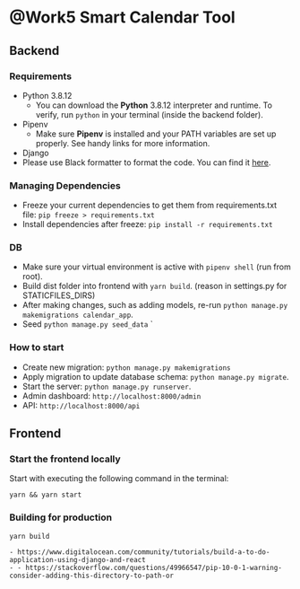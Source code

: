 # @Work5 Smart Calendar Tool

## Backend

### Requirements

- Python 3.8.12
  - You can download the **Python** 3.8.12 interpreter and runtime. To verify, run `python` in your terminal (inside the backend folder).
- Pipenv
  - Make sure **Pipenv** is installed and your PATH variables are set up properly. See handy links for more information.
- Django
- Please use Black formatter to format the code. You can find it [here](https://code.visualstudio.com/docs/python/formatting).

### Managing Dependencies

- Freeze your current dependencies to get them from requirements.txt file: `pip freeze > requirements.txt`
- Install dependencies after freeze: `pip install -r requirements.txt`

### DB

- Make sure your virtual environment is active with `pipenv shell` (run from root).
- Build dist folder into frontend with `yarn build`. (reason in settings.py for STATICFILES_DIRS)
- After making changes, such as adding models, re-run `python manage.py makemigrations calendar_app`.
- Seed `python manage.py seed_data`
  `

### How to start

- Create new migration: `python manage.py makemigrations`
- Apply migration to update database schema: `python manage.py migrate`.
- Start the server: `python manage.py runserver`.
- Admin dashboard: `http://localhost:8000/admin`
- API: `http://localhost:8000/api`

## Frontend

### Start the frontend locally

Start with executing the following command in the terminal:

```
yarn && yarn start
```

### Building for production

```
yarn build

- https://www.digitalocean.com/community/tutorials/build-a-to-do-application-using-django-and-react
- - https://stackoverflow.com/questions/49966547/pip-10-0-1-warning-consider-adding-this-directory-to-path-or

```
